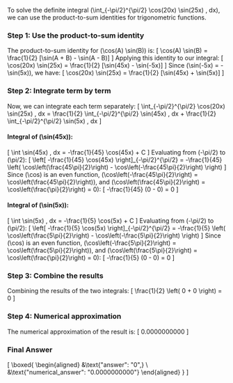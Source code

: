 To solve the definite integral \(\int_{-\pi/2}^{\pi/2} \cos(20x) \sin(25x) \, dx\), we can use the product-to-sum identities for trigonometric functions.

### Step 1: Use the product-to-sum identity
The product-to-sum identity for \(\cos(A) \sin(B)\) is:
\[
\cos(A) \sin(B) = \frac{1}{2} [\sin(A + B) - \sin(A - B)]
\]
Applying this identity to our integral:
\[
\cos(20x) \sin(25x) = \frac{1}{2} [\sin(45x) - \sin(-5x)]
\]
Since \(\sin(-5x) = -\sin(5x)\), we have:
\[
\cos(20x) \sin(25x) = \frac{1}{2} [\sin(45x) + \sin(5x)]
\]

### Step 2: Integrate term by term
Now, we can integrate each term separately:
\[
\int_{-\pi/2}^{\pi/2} \cos(20x) \sin(25x) \, dx = \frac{1}{2} \int_{-\pi/2}^{\pi/2} \sin(45x) \, dx + \frac{1}{2} \int_{-\pi/2}^{\pi/2} \sin(5x) \, dx
\]

#### Integral of \(\sin(45x)\):
\[
\int \sin(45x) \, dx = -\frac{1}{45} \cos(45x) + C
\]
Evaluating from \(-\pi/2\) to \(\pi/2\):
\[
\left[ -\frac{1}{45} \cos(45x) \right]_{-\pi/2}^{\pi/2} = -\frac{1}{45} \left( \cos\left(\frac{45\pi}{2}\right) - \cos\left(-\frac{45\pi}{2}\right) \right)
\]
Since \(\cos\) is an even function, \(\cos\left(-\frac{45\pi}{2}\right) = \cos\left(\frac{45\pi}{2}\right)\), and \(\cos\left(\frac{45\pi}{2}\right) = \cos\left(\frac{\pi}{2}\right) = 0\):
\[
-\frac{1}{45} (0 - 0) = 0
\]

#### Integral of \(\sin(5x)\):
\[
\int \sin(5x) \, dx = -\frac{1}{5} \cos(5x) + C
\]
Evaluating from \(-\pi/2\) to \(\pi/2\):
\[
\left[ -\frac{1}{5} \cos(5x) \right]_{-\pi/2}^{\pi/2} = -\frac{1}{5} \left( \cos\left(\frac{5\pi}{2}\right) - \cos\left(-\frac{5\pi}{2}\right) \right)
\]
Since \(\cos\) is an even function, \(\cos\left(-\frac{5\pi}{2}\right) = \cos\left(\frac{5\pi}{2}\right)\), and \(\cos\left(\frac{5\pi}{2}\right) = \cos\left(\frac{\pi}{2}\right) = 0\):
\[
-\frac{1}{5} (0 - 0) = 0
\]

### Step 3: Combine the results
Combining the results of the two integrals:
\[
\frac{1}{2} \left( 0 + 0 \right) = 0
\]

### Step 4: Numerical approximation
The numerical approximation of the result is:
\[
0.0000000000
\]

### Final Answer
\[
\boxed{
\begin{aligned}
&\text{"answer": "0",} \\
&\text{"numerical_answer": "0.0000000000"}
\end{aligned}
}
\]